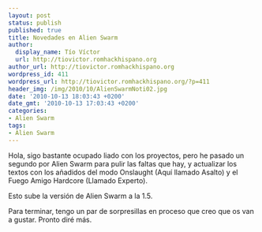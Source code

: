 ```yaml
---
layout: post
status: publish
published: true
title: Novedades en Alien Swarm
author:
  display_name: Tío Víctor
  url: http://tiovictor.romhackhispano.org
author_url: http://tiovictor.romhackhispano.org
wordpress_id: 411
wordpress_url: http://tiovictor.romhackhispano.org/?p=411
header_img: /img/2010/10/AlienSwarmNoti02.jpg
date: '2010-10-13 18:03:43 +0200'
date_gmt: '2010-10-13 17:03:43 +0200'
categories:
- Alien Swarm
tags:
- Alien Swarm
---
```

Hola, sigo bastante ocupado liado con los proyectos, pero he pasado un segundo por Alien Swarm para pulir las faltas que hay, y actualizar los textos con los añadidos del modo Onslaught (Aquí llamado Asalto) y el Fuego Amigo Hardcore (Llamado Experto).

Esto sube la versión de Alien Swarm a la 1.5.

Para terminar, tengo un par de sorpresillas en proceso que creo que os van a gustar. Pronto diré más.
